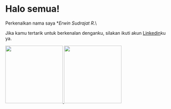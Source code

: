 # Halo semua! 

Perkenalkan nama saya **Erwin Sudrajat R*.\

Jika kamu tertarik untuk berkenalan denganku, silakan ikuti akun [Linkedin](https://www.linkedin.com/in/erwin-sudrajat-rubiyanto-8803bb1b7)ku ya.

<p align="left">
<a href="https://github.com/ErwinSR">
  <img height="180em" src="https://github-readme-stats-eight-theta.vercel.app/api?username=gilangadhan&show_icons=true&theme=algolia&include_all_commits=true&count_private=true"/>
  <img height="180em" src="https://github-readme-stats-eight-theta.vercel.app/api/top-langs/?username=gilangadhan&layout=compact&langs_count=8&theme=algolia"/>
</a>
</p>
